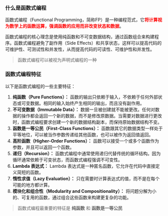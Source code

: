 ### 什么是函数式编程

函数式编程（Functional Programming，简称FP）是一种编程范式，它<font color="red">**将计算视为数学上的函数运算，强调函数的应用而非改变状态和数据**</font>。

函数式编程的核心理念是使用纯函数和不可变数据结构，通过函数组合来构建程序。函数式编程避免了副作用（Side Effects）和共享状态，这样可以提高代码的可维护性、可测试性和并发性，从而提高代码的可读性、可维护性和并发性。

> 函数式编程可以被视为声明式编程的一种
>



### 函数式编程特征

以下是函数式编程的一些主要特征：

1. **纯函数（Pure Functions）：** 函数的输出只依赖于输入，不依赖于任何外部状态或可变数据。相同的输入始终产生相同的输出，而且没有副作用。
2. **不可变数据（Immutable Data）：** 数据一旦被创建就不能被更改。任何对数据的操作都会返回一个新的数据，而不是修改原数据。当需要对数据进行更改时，函数式编程要求创建一个新的数据结构副本，而保持原始数据结构不变。
3. **函数是一等公民（First-Class Functions）：** 函数跟其它的数据类型一样处于平等地位，可以被当作参数传递给其他函数，也可以被作为返回值返回。
4. **高阶函数（Higher-Order Functions）：** 函数可以接受一个或多个函数作为参数，并且可以返回一个函数。
5. **递归（Recursion）：** 函数式编程中通常使用递归代替传统的循环结构。因为循环通常依赖于可变状态，而函数式编程强调不可变性。
6. **Lambda 表达式：** Lambda 表达式是一种匿名函数，它允许在代码中直接定义简短的函数。
7. **惰性求值（Lazy Evaluation）：** 只在需要时计算表达式的值，而不是在每个可能的地方都计算。
8. **模块化和组合性（Modularity and Compositionality）：** 将问题分解为小的、可复用的函数，通过组合这些函数来构建更复杂的功能。

> 函数式编程最重要的特征是 **纯函数** 和 **函数是一等公民**